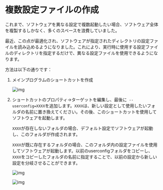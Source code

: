 # 複数設定ファイルの作成

これまで、ソフトウェアを異なる設定で複数起動したい場合、ソフトウェア全体を複製するしかなく、多くのスペースを浪費していました。

最近、この点が最適化され、ソフトウェアが指定されたディレクトリの設定ファイルを読み込めるようになりました。これにより、実行時に使用する設定ファイルのディレクトリを指定するだけで、異なる設定ファイルを使用できるようになります。

方法は以下の通りです：

1. メインプログラムのショートカットを作成

    ![img](https://image.lunatranslator.org/zh/multiconfigs.png)

1. ショートカットのプロパティ->ターゲットを編集し、最後に` --userconfig=XXXX`を追加します。`XXXX`は、新しい設定として使用したいフォルダの名前に置き換えてください。その後、このショートカットを使用してソフトウェアを起動します。

    `XXXX`が存在しないフォルダの場合、デフォルト設定でソフトウェアが起動し、このフォルダが作成されます。

    `XXXX`が既に存在するフォルダの場合、このフォルダ内の設定ファイルを使用してソフトウェアが起動します。以前のuserconfigフォルダをコピーし、`XXXX`をコピーしたフォルダの名前に指定することで、以前の設定から新しい設定を分岐させることができます。

    ![img](https://image.lunatranslator.org/zh/multiconfigs2.png)

    ![img](https://image.lunatranslator.org/zh/multiconfigs3.png)
